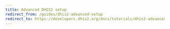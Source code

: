 ```yaml
---
title: Advanced DHIS2 setup
redirect_from: /guides/dhis2-advanced-setup
redirect_to: https://developers.dhis2.org/docs/tutorials/dhis2-advanced-setup/ 
---
```

